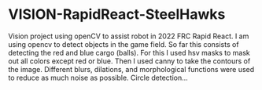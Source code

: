 # VISION-RapidReact-SteelHawks
Vision project using openCV to assist robot in 2022 FRC Rapid React.
I am using opencv to detect objects in the game field. So far this consists of detecting the red and blue cargo (balls). For this I used hsv masks to mask out all colors except red or blue. Then I used canny to take the contours of the image. Different blurs, dilations, and morphological functions were used to reduce as much noise as possible. Circle detection...
